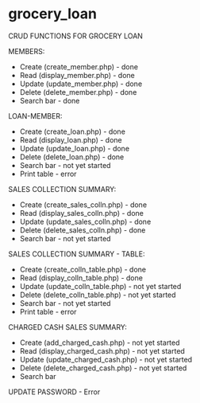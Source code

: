 # grocery_loan
CRUD FUNCTIONS FOR GROCERY LOAN

MEMBERS:
* Create (create_member.php) - done
* Read (display_member.php) - done
* Update (update_member.php) - done
* Delete (delete_member.php) - done
* Search bar - done

LOAN-MEMBER:
* Create (create_loan.php) - done
* Read (display_loan.php) - done
* Update (update_loan.php) - done
* Delete (delete_loan.php) - done
* Search bar - not yet started
* Print table - error

SALES COLLECTION SUMMARY:
* Create (create_sales_colln.php) - done
* Read (display_sales_colln.php) - done
* Update (update_sales_colln.php) - done
* Delete (delete_sales_colln.php) - done
* Search bar - not yet started

SALES COLLECTION SUMMARY - TABLE:
* Create (create_colln_table.php) - done
* Read (display_colln_table.php) - done
* Update (update_colln_table.php) - not yet started
* Delete (delete_colln_table.php) - not yet started
* Search bar - not yet started
* Print table - error

CHARGED CASH SALES SUMMARY:
* Create (add_charged_cash.php) - not yet started
* Read (display_charged_cash.php) - not yet started
* Update (update_charged_cash.php) - not yet started
* Delete (delete_charged_cash.php) - not yet started
* Search bar

UPDATE PASSWORD - Error

